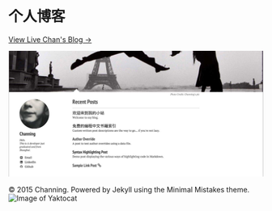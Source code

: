 # 个人博客

[View Live Chan's Blog →](http://jincan39.github.io)<br />


![screenshot of Minimal Mistakes theme](https://github.com/jincan39/jincan39.github.io/blob/master/images/chan_background.jpg)

© 2015 Channing. Powered by Jekyll using the Minimal Mistakes theme.
![Image of Yaktocat](https://octodex.github.com/images/yaktocat.png)
<!--![screenshot of Minimal Mistakes theme](http://mmistakes.github.io/minimal-mistakes/images/mm-theme-post-600.jpg)-->

<!--# Minimal Mistakes-->

<!--**[Minimal Mistakes](http://mmistakes.github.io/minimal-mistakes)** is a two column responsive Jekyll theme perfect for powering your GitHub hosted blog.-->

<!--## Minimal Mistakes is all about:-->

<!--* Responsive templates. Looking good on mobile, tablet, and desktop.-->
<!--* Gracefully degrading in older browsers. Compatible with Internet Explorer 8+ and all modern browsers.-->
<!--* Minimal embellishments -- content first.-->
<!--* Optional large feature images for posts and pages.-->
<!--* Simple and clear permalink structure.-->
<!--* [Custom 404 page](http://jincan39.github.io/404.html) to get you started.-->
<!--* Support for Disqus Comments-->


<!--[Custom 404 page](http://mmistakes.github.io/minimal-mistakes/404.html) to get you started.-->
<!--See a [live version of Minimal Mistakes](http://mmistakes.github.io/minimal-mistakes/) hosted on GitHub.-->

<!--## Getting Started-->

<!--Minimal Mistakes takes advantage of Sass and data files to make customizing easier. These features require Jekyll 2.x and will not work with older versions of Jekyll.-->

<!--To learn how to install and use this theme check out the [Setup Guide](http://mmistakes.github.io/minimal-mistakes/theme-setup/) for more information.-->
